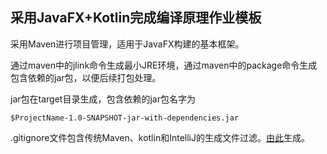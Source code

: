 ## 采用JavaFX+Kotlin完成编译原理作业模板

采用Maven进行项目管理，适用于JavaFX构建的基本框架。

通过maven中的jlink命令生成最小JRE环境，通过maven中的package命令生成包含依赖的jar包，以便后续打包处理。

jar包在target目录生成，包含依赖的jar包名字为

```
$ProjectName-1.0-SNAPSHOT-jar-with-dependencies.jar
```

.gitignore文件包含传统Maven、kotlin和IntelliJ的生成文件过滤。[由此](https://www.toptal.com/developers/gitignore)生成。
